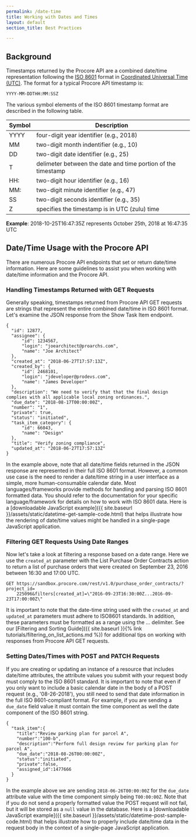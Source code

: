 ```yaml
---
permalink: /date-time
title: Working with Dates and Times
layout: default
section_title: Best Practices

---
```


## Background

Timestamps returned by the Procore API are a combined date/time representation following the [ISO 8601](https://www.iso.org/iso-8601-date-and-time-format.html) format in [Coordinated Universal Time (UTC)](https://en.wikipedia.org/wiki/Coordinated_Universal_Time).
The format for a typical Procore API timestamp is:

```
YYYY-MM-DDTHH:MM:SSZ
```

The various symbol elements of the ISO 8601 timestamp format are described in the following table.

| Symbol | Description |
| ------ | ------------------------------------------------------------ |
| YYYY   | four-digit year identifier (e.g., 2018)                      |
| MM     | two-digit month indentifier (e.g., 10)                       |
| DD     | two-digit date identifier (e.g., 25)                         |
| T      | delimeter between the date and time portion of the timestamp |
| HH:    | two-digit hour identifier (e.g., 16)                         |
| MM:    | two-digit minute identifier (e.g., 47)                       |
| SS     | two-digit seconds identifier (e.g., 35)                      |
| Z      | specifies the timestamp is in UTC (zulu) time                |

**Example**: 2018-10-25T16:47:35Z represents October 25th, 2018 at 16:47:35 UTC

## Date/Time Usage with the Procore API

There are numerous Procore API endpoints that set or return date/time information.
Here are some guidelines to assist you when working with date/time information and the Procore API.

### Handling Timestamps Returned with GET Requests

Generally speaking, timestamps returned from Procore API GET requests are strings that represent the entire combined date/time in ISO 8601 format.
Let's examine the JSON response from the Show Task Item endpoint.

```
{
  "id": 12877,
  "assignee": {
      "id": 1234567,
      "login": "joearchitect@proarchs.com",
      "name": "Joe Architect"
  },
  "created_at": "2018-06-27T17:57:13Z",
  "created_by": {
      "id": 2468101,
      "login": "jdeveloper@prodevs.com",
      "name": "James Developer"
  },
  "description": "We need to verify that that the final design complies with all applicable local zoning ordinances.",
  "due_date": "2018-08-17T00:00:00Z",
  "number": "1",
  "private": true,
  "status": "initiated",
  "task_item_category": {
      "id": 66043,
      "name": "Design"
  },
  "title": "Verify zoning compliance",
  "updated_at": "2018-06-27T17:57:13Z"
}
```

In the example above, note that all date/time fields returned in the JSON response are represented in their full ISO 8601 format.
However, a common use case is the need to render a date/time string in a user interface as a simple, more human-consumable calendar date.
Most languages/frameworks provide methods for handling and parsing ISO 8601 formatted data.
You should refer to the documentation for your specific language/framework for details on how to work with ISO 8601 data.
Here is a [downloadable JavaScript example]({{ site.baseurl }}/assets/static/datetime-get-sample-code.html) that helps illustrate how the rendering of date/time values might be handled in a single-page JavaScript application.

### Filtering GET Requests Using Date Ranges

Now let's take a look at filtering a response based on a date range.
Here we use the `created_at` parameter with the List Purchase Order Contracts action to return a list of purchase orders that were created on September 23, 2016 between 16:30 and 17:00 UTC.

```
GET https://sandbox.procore.com/rest/v1.0/purchase_order_contracts/?project_id=
    225096&filters[created_at]=\"2016-09-23T16:30:00Z...2016-09-23T17:00:00Z\"
```

It is important to note that the date-time string used with the `created_at` and `updated_at` parameters must adhere to ISO8601 standards.
In addition, these parameters must be formatted as a range using the ... delimiter.
See our [Filtering and Sorting Guide]({{ site.baseurl }}{% link tutorials/filtering_on_list_actions.md %}) for additional tips on working with responses from Procore API GET requests.

### Setting Dates/Times with POST and PATCH Requests

If you are creating or updating an instance of a resource that includes date/time attributes, the attribute values you submit with your request body must comply to the ISO 8601 standard.
It is important to note that even if you only want to include a basic calendar date in the body of a POST request (e.g., '08-26-2018'), you still need to send that date information in the full ISO 8601-compliant format.
For example, if you are sending a `due_date` field value it must contain the time component as well the date component of the ISO 8601 string.

```
{
  "task_item":{
    "title":"Review parking plan for parcel A",
    "number":"100-b",
    "description":"Perform full design review for parking plan for parcel A",
    "due_date":"2018-08-26T00:00:00Z",
    "status":"initiated",
    "private":false,
    "assigned_id":1477666
  }
}
```

In the example above we are sending `2018-06-26T00:00:00Z` for the `due_date` attribute value with the time component simply being `T00:00:00Z`.
Note that if you do not send a properly formatted value the POST request will not fail, but it will be stored as a `null` value in the database.
Here is a [downloadable JavaScript example]({{ site.baseurl }}/assets/static/datetime-post-sample-code.html) that helps illustrate how to properly include date/time data in the request body in the context of a single-page JavaScript application.